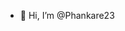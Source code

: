 - 👋 Hi, I’m @Phankare23


<!---
Phankare23/Phankare23 is a ✨ special ✨ repository because its `README.md` (this file) appears on your GitHub profile.
You can click the Preview link to take a look at your changes.
--->
